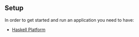 ## Setup
In order to get started and run an application you need to have:
- [Haskell Platform](https://www.haskell.org/platform/)
